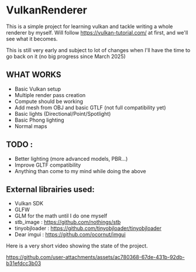# VulkanRenderer

This is a simple project for learning vulkan and tackle writing a whole renderer by myself.
Will follow https://vulkan-tutorial.com/ at first, and we'll see what it becomes.


This is still very early and subject to lot of changes when I'll have the time to go back on it (no big progress since March 2025)

WHAT WORKS
----------

- Basic Vulkan setup
- Multiple render pass creation
- Compute should be working
- Add mesh from OBJ and basic GTLF (not full compatibility yet)
- Basic lights (Directional/Point/Spotlight)
- Basic Phong lighting
- Normal maps


TODO :
-------

- Better lighting (more advanced models, PBR...)
- Improve GLTF compatibility
- Anything than come to my mind while doing the above


External librairies used:
---------------------

- Vulkan SDK
- GLFW
- GLM for the math until I do one myself 
- stb_image : https://github.com/nothings/stb
- tinyobjloader : https://github.com/tinyobjloader/tinyobjloader
- Dear imgui : https://github.com/ocornut/imgui


Here is a very short video showing the state of the project.

https://github.com/user-attachments/assets/ac780368-67de-431b-92db-b31efdcc3b03

